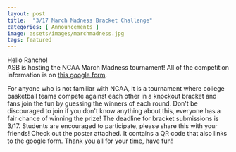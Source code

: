 ```yaml
---
layout: post
title:  "3/17 March Madness Bracket Challenge"
categories: [ Announcements ]
image: assets/images/marchmadness.jpg
tags: featured
---
```


Hello Rancho!  
ASB is hosting the NCAA March Madness tournament! All of the competition information is on [this google form](http://bit.ly/3vr5RCe).

For anyone who is not familiar with NCAA, it is a tournament where college basketball teams compete against each other in a knockout bracket and fans join the fun by guessing the winners of each round. Don't be discouraged to join if you don't know anything about this, everyone has a fair chance of winning the prize!
The deadline for bracket submissions is 3/17. Students are encouraged to participate, please share this with your friends! Check out the poster attached. It contains a QR code that also links to the google form. Thank you all for your time, have fun!   
